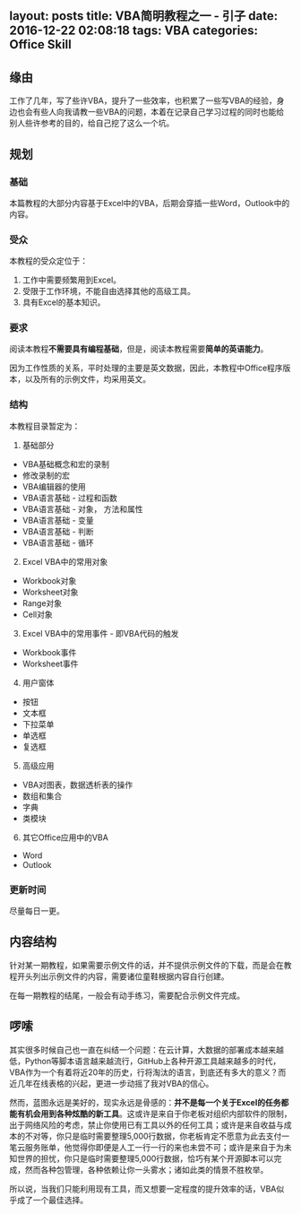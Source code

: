 layout: posts
title: VBA简明教程之一 - 引子
date: 2016-12-22 02:08:18
tags: VBA
categories: Office Skill
---

## 缘由

工作了几年，写了些许VBA，提升了一些效率，也积累了一些写VBA的经验，身边也会有些人向我请教一些VBA的问题，本着在记录自己学习过程的同时也能给别人些许参考的目的，给自己挖了这么一个坑。

<!--more-->

## 规划

### 基础

本篇教程的大部分内容基于Excel中的VBA，后期会穿插一些Word，Outlook中的内容。

### 受众

本教程的受众定位于：

1. 工作中需要频繁用到Excel。
2. 受限于工作环境，不能自由选择其他的高级工具。
3. 具有Excel的基本知识。

### 要求

阅读本教程**不需要具有编程基础**，但是，阅读本教程需要**简单的英语能力**。

因为工作性质的关系，平时处理的主要是英文数据，因此，本教程中Office程序版本，以及所有的示例文件，均采用英文。

### 结构

本教程目录暂定为：

1. 基础部分
  - VBA基础概念和宏的录制
  - 修改录制的宏
  - VBA编辑器的使用
  - VBA语言基础 - 过程和函数
  - VBA语言基础 - 对象， 方法和属性
  - VBA语言基础 - 变量
  - VBA语言基础 - 判断
  - VBA语言基础 - 循环

2. Excel VBA中的常用对象
  - Workbook对象
  - Worksheet对象
  - Range对象
  - Cell对象

3. Excel VBA中的常用事件 - 即VBA代码的触发
  - Workbook事件
  - Worksheet事件

4. 用户窗体
  - 按钮
  - 文本框
  - 下拉菜单
  - 单选框
  - 复选框

5. 高级应用
  - VBA对图表，数据透析表的操作
  - 数组和集合
  - 字典
  - 类模块

6. 其它Office应用中的VBA
  - Word
  - Outlook
 
### 更新时间

尽量每日一更。

## 内容结构

针对某一期教程，如果需要示例文件的话，并不提供示例文件的下载，而是会在教程开头列出示例文件的内容，需要诸位童鞋根据内容自行创建。

在每一期教程的结尾，一般会有动手练习，需要配合示例文件完成。

## 啰嗦

其实很多时候自己也一直在纠结一个问题：在云计算，大数据的部署成本越来越低，Python等脚本语言越来越流行，GitHub上各种开源工具越来越多的时代，VBA作为一个有着将近20年的历史，行将淘汰的语言，到底还有多大的意义？而近几年在线表格的兴起，更进一步动摇了我对VBA的信心。

然而，蓝图永远是美好的，现实永远是骨感的：**并不是每一个关于Excel的任务都能有机会用到各种炫酷的新工具**。这或许是来自于你老板对组织内部软件的限制，出于网络风险的考虑，禁止你使用已有工具以外的任何工具；或许是来自收益与成本的不对等，你只是临时需要整理5,000行数据，你老板肯定不愿意为此去支付一笔云服务账单，他觉得你即便是人工一行一行的来也未尝不可；或许是来自于为未知世界的担忧，你只是临时需要整理5,000行数据，恰巧有某个开源脚本可以完成，然而各种包管理，各种依赖让你一头雾水；诸如此类的情景不胜枚举。

所以说，当我们只能利用现有工具，而又想要一定程度的提升效率的话，VBA似乎成了一个最佳选择。
